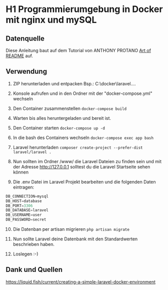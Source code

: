 # H1 Programmierumgebung in Docker mit nginx und mySQL


## Datenquelle

Diese Anleitung baut auf dem Tutorial von ANTHONY PROTANO [Art of README](https://liquid.fish/current/creating-a-simple-laravel-docker-environment) auf.


## Verwendung

1. ZIP herunterladen und entpacken
  Bsp.: C:\docker\laravel\....
  
2. Konsole aufrufen und in den Ordner mit der "docker-compose.yml" wechseln

3. Den Container zusammenstellen `docker-compose build`


4. Warten bis alles heruntergeladen und bereit ist.

5. Den Container starten `docker-compose up -d`

6. In die bash des Containers wechseln `docker-compose exec app bash`

7. Laravel herunterladen `composer create-project --prefer-dist laravel/laravel .`

8. Nun sollten im Ordner /www/ die Laravel Dateien zu finden sein und mit der Adresse http://127.0.0.1 solltest du die Laravel Startseite sehen können

9. Die .env Datei im Laravel Projekt bearbeiten und die folgenden Daten eintragen:
```javascript
DB_CONNECTION=mysql
DB_HOST=database
DB_PORT=3306
DB_DATABASE=laravel
DB_USERNAME=user
DB_PASSWORD=secret
```

10. Die Datenban per artisan migrieren `php artisan migrate`

11. Nun sollte Laravel deine Datenbank mit den Standardwerten beschrieben haben.

12. Loslegen :-)


## Dank und Quellen

https://liquid.fish/current/creating-a-simple-laravel-docker-environment
